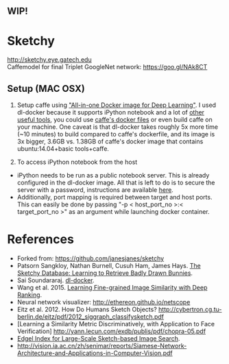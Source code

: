 ## WIP!

# Sketchy
http://sketchy.eye.gatech.edu  
Caffemodel for final Triplet GoogleNet network: https://goo.gl/NAk8CT  

## Setup (MAC OSX)
1. Setup caffe using ["All-in-one Docker image for Deep Learning"](https://github.com/saiprashanths/dl-docker). I used dl-docker because it supports iPython notebook and a lot of [other useful tools](https://github.com/saiprashanths/dl-docker/blob/master/README.md#specs), you could use [caffe's docker files](https://github.com/BVLC/caffe/tree/master/docker) or even build caffe on your machine. One caveat is that dl-docker takes roughly 5x more time (~10 minutes) to build compared to caffe's dockerfile, and its image is 3x bigger, 3.6GB vs. 1.38GB of caffe's docker image that contains ubuntu:14.04+basic tools+caffe.

2. To access iPython notebook from the host
 - iPython needs to be run as a public notebook server. This is already configured in the dl-docker image. All that is left to do is to secure the server with a password, instructions are available [here](http://jupyter-notebook.readthedocs.io/en/latest/public_server.html).
 - Additionally, port mapping is required between target and host ports. This can easily be done by passing "-p < host_port_no >:< target_port_no >" as an argument while launching docker container.

# References
- Forked from: https://github.com/janesjanes/sketchy
- Patsorn Sangkloy, Nathan Burnell, Cusuh Ham, James Hays. [The Sketchy Database: Learning to Retrieve Badly Drawn Bunnies](http://www.cc.gatech.edu/~hays/tmp/sketchy-database.pdf).
- Sai Soundararaj. [dl-docker](https://github.com/saiprashanths/dl-docker).
- Wang et al. 2015. [Learning Fine-grained Image Similarity with Deep Ranking](http://users.eecs.northwestern.edu/~jwa368/pdfs/deep_ranking.pdf).
- Neural network visualizer: http://ethereon.github.io/netscope
- Eitz et al. 2012. How Do Humans Sketch Objects? http://cybertron.cg.tu-berlin.de/eitz/pdf/2012_siggraph_classifysketch.pdf
- [Learning a Similarity Metric Discriminatively, with Application to Face
Verification] http://yann.lecun.com/exdb/publis/pdf/chopra-05.pdf
- [Edgel Index for Large-Scale Sketch-based Image Search](http://bcmi.sjtu.edu.cn/~zhangliqing/Papers/2011CVPR-ImageSearch-Cao.pdf).
- http://vision.ia.ac.cn/zh/senimar/reports/Siamese-Network-Architecture-and-Applications-in-Computer-Vision.pdf

